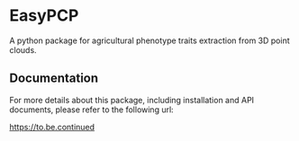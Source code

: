 # EasyPCP
A  python package for agricultural phenotype traits extraction from 3D point clouds.

## Documentation
For more details about this package, including installation and API documents, please refer to the following url:

https://to.be.continued